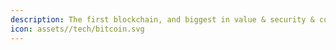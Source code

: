 ```yaml
---
description: The first blockchain, and biggest in value & security & community
icon: assets//tech/bitcoin.svg
---
```

